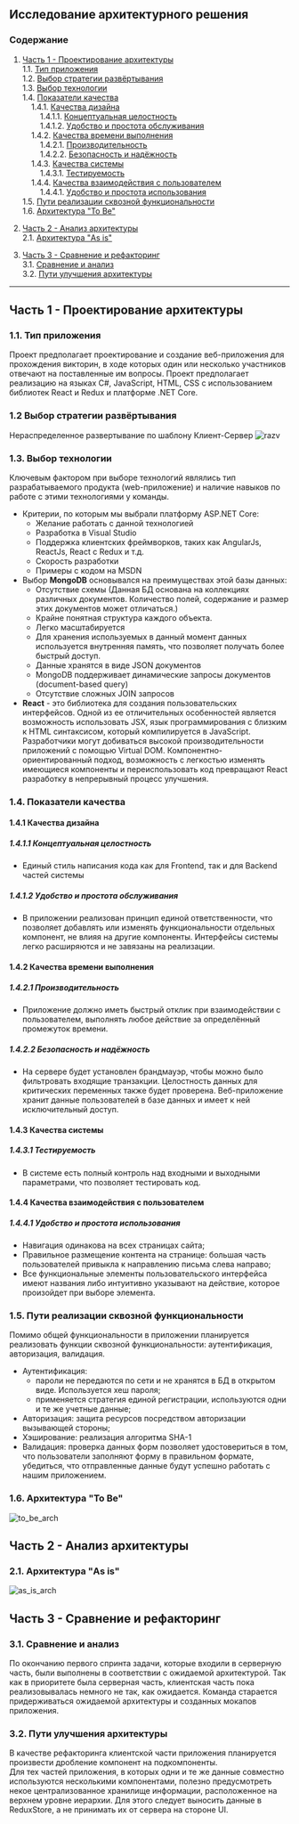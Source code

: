 
## Исследование архитектурного решения

### Содержание

1. [Часть 1 - Проектирование архитектуры](#chapter_1)  
1.1. [Тип приложения](#type_of_application)  
1.2. [Выбор стратегии развёртывания](#deployment_strategy_election)  
1.3. [Выбор технологии](#technology_selection)    
1.4. [Показатели качества](#quality_indicators)   
&nbsp;&nbsp;&nbsp;&nbsp;1.4.1. [Качества дизайна](#design_quality)  
&nbsp;&nbsp;&nbsp;&nbsp;&nbsp;&nbsp;&nbsp;&nbsp;1.4.1.1. [Концептуальная целостность](#conceptual_integrity)  
&nbsp;&nbsp;&nbsp;&nbsp;&nbsp;&nbsp;&nbsp;&nbsp;1.4.1.2. [Удобство и простота обслуживания](#convenience_and_ease_maintenance)  
&nbsp;&nbsp;&nbsp;&nbsp;1.4.2. [Качества времени выполнения](#runtime_quality)  
&nbsp;&nbsp;&nbsp;&nbsp;&nbsp;&nbsp;&nbsp;&nbsp;1.4.2.1. [Производительность](#performance)  
&nbsp;&nbsp;&nbsp;&nbsp;&nbsp;&nbsp;&nbsp;&nbsp;1.4.2.2. [Безопасность и надёжность](#safety_reliability)  
&nbsp;&nbsp;&nbsp;&nbsp;1.4.3. [Качества системы](#system_quality)  
&nbsp;&nbsp;&nbsp;&nbsp;&nbsp;&nbsp;&nbsp;&nbsp;1.4.3.1. [Тестируемость](#testability)  
&nbsp;&nbsp;&nbsp;&nbsp;1.4.4. [Качества взаимодействия с пользователем](#quality_of_user_interaction)  
&nbsp;&nbsp;&nbsp;&nbsp;&nbsp;&nbsp;&nbsp;&nbsp;1.4.4.1. [Удобство и простота использования](#usability)  
1.5. [Пути реализации сквозной функциональности](#crosscutting_concerns)   
1.6. [Архитектура "To Be"](#to_be_arch) 

2. [Часть 2 - Анализ архитектуры](#architecture_analysis)   
2.1. [Архитектура "As is"](#as_is_arch)  

3. [Часть 3 - Сравнение и рефакторинг](#comparison_and_refactoring)   
3.1. [Сравнение и анализ](#comparison_and_analysis)    
3.2. [Пути улучшения архитектуры](#ways_to_improve)   
---



<a name="chapter_1"> 

## Часть 1 - Проектирование архитектуры  

<a name="type_of_application"> 

### 1.1. Тип приложения 
Проект предполагает проектирование и создание веб-приложения для прохождения викторин, в ходе которых один или несколько участников отвечают на поставленные им вопросы. Проект предполагает реализацию на языках C#, JavaScript, HTML, CSS с использованием библиотек React и Redux и платформе .NET Core.

<a name="deployment_strategy_election">

### 1.2 Выбор стратегии развёртывания

Нераспределенное развертывание по шаблону Клиент-Сервер
![razv](img/razvert.JPG)

<a name="technology_selection"> 

### 1.3. Выбор технологии
Ключевым фактором при выборе технологий являлись тип  разрабатываемого продукта (web-приложение) и наличие навыков по работе с этими технологиями у команды.
- Критерии, по которым мы выбрали платформу ASP.NET Core:
    * Желание работать с данной технологией
    * Разработка в Visual Studio
    * Поддержка клиентских фреймворков, таких как AngularJs, ReactJs, React c Redux и т.д.
    * Скорость разработки
    * Примеры с кодом на MSDN
- Выбор **MongoDB** основывался на преимуществах этой базы данных:
    * Отсутствие схемы (Данная БД основана на коллекциях различных документов. Количество полей, содержание и размер этих документов может отличаться.)
    * Крайне понятная структура каждого объекта.
    * Легко масштабируется
    * Для хранения используемых в данный момент данных используется внутренняя память, что позволяет получать более быстрый доступ.
    * Данные хранятся в виде JSON документов
    * MongoDB поддерживает динамические запросы документов (document-based query)
    * Отсутствие сложных JOIN запросов
- **React** - это библиотека для создания пользовательских интерфейсов. Одной из ее отличительных особенностей является возможность использовать JSX, язык программирования с близким к HTML синтаксисом, который компилируется в JavaScript. Разработчики могут добиваться высокой производительности приложений с помощью Virtual DOM. Компонентно-ориентированный подход, возможность с легкостью изменять имеющиеся компоненты и переиспользовать код превращают React разработку в непрерывный процесс улучшения. 
  


<a name="quality_indicators"> 

### 1.4. Показатели качества  

<a name="design_quality"> 

#### 1.4.1 Качества дизайна

<a name="conceptual_integrity"> 

##### 1.4.1.1 Концептуальная целостность
- Единый стиль написания кода как для Frontend, так и для Backend частей системы

<a name="convenience_and_ease_maintenance"> 

##### 1.4.1.2 Удобство и простота обслуживания
- В приложении реализован принцип единой ответственности, что позволяет добавлять или изменять функциональности отдельных компонент, не влияя на другие компоненты. Интерфейсы системы легко расширяются и не завязаны на реализации.

<a name="runtime_quality"> 

#### 1.4.2 Качества времени выполнения

<a name="performance"> 

##### 1.4.2.1 Производительность
- Приложение должно иметь быстрый отклик при взаимодействии с пользователем, выполнять любое действие за определённый промежуток времени.

<a name="safety_reliability"> 

##### 1.4.2.2 Безопасность и надёжность
- На сервере будет установлен брандмауэр, чтобы можно было фильтровать входящие транзакции. Целостность данных для критических переменных также будет проверена. Веб-приложение хранит данные пользователей в базе данных и имеет к ней исключительный доступ.

<a name="system_quality"> 

#### 1.4.3 Качества системы

<a name="testability"> 

##### 1.4.3.1 Тестируемость
- В системе есть полный контроль над входными и выходными параметрами, что позволяет тестировать код.

<a name="quality_of_user_interaction"> 

#### 1.4.4 Качества взаимодействия с пользователем

<a name="usability"> 

##### 1.4.4.1 Удобство и простота использования

- Навигация одинакова на всех страницах сайта;
- Правильное размещение контента на странице: большая часть пользователей привыкла к направлению письма слева направо;
- Все функциональные элементы пользовательского интерфейса имеют названия либо интуитивно указывают на действие, которое произойдет при выборе элемента.


<a name="crosscutting_concerns">

### 1.5. Пути реализации сквозной функциональности
Помимо общей функциональности в приложении планируется реализовать функции сквозной функциональности: аутентификация, авторизация, валидация.

- Аутентификация: 
  - пароли не передаются по сети и не хранятся в БД в открытом виде. Используется хеш пароля;
  - применяется стратегия единой регистрации, используются одни и те же учетные данные;
- Авторизация: защита ресурсов посредством авторизации вызывающей стороны;
- Хэширование: реализация алгоритма SHA-1
- Валидация: проверка данных форм позволяет удостовериться в том, что пользователи заполняют форму в  правильном формате, убедиться, что отправленные данные будут успешно работать с нашим приложением. 

<a name="to_be_arch">

### 1.6. Архитектура "To Be"
![to_be_arch](img/WebAppArchitecture.jpg)
<a name="architecture_analysis">

## Часть 2 - Анализ архитектуры  
<a name="as_is_arch">

### 2.1. Архитектура "As is"  

![as_is_arch](img/ClassDiagram.jpg)

<a name="comparison_and_refactoring">

## Часть 3 - Сравнение и рефакторинг

<a name="comparison_and_analysis">

### 3.1. Сравнение и анализ

По окончанию первого спринта задачи, которые входили в серверную часть, были выполнены в соответствии с ожидаемой архитектурой. Так как в приоритете была серверная часть, клиентская часть пока реализовывалась немного не так, как ожидается. 
Команда старается придерживаться ожидаемой архитектуры и созданных мокапов приложения. 

<a name="ways_to_improve">

### 3.2. Пути улучшения архитектуры
В качестве рефакторинга клиентской части приложения планируется произвести дробление компонент на подкомпоненты.   
Для тех частей приложения, в которых одни и те же данные совместно используются несколькими компонентами, полезно предусмотреть некое централизованное хранилище информации, расположенное на верхнем уровне иерархии. Для этого следует выносить данные в ReduxStore, а не принимать их от сервера на стороне UI. 